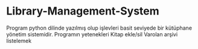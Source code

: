 # Library-Management-System
Program python dilinde yazılmış olup işlevleri basit seviyede bir kütüphane yönetim sistemidir.
Programın yetenekleri
  Kitap ekle/sil
  Varolan arşivi listelemek
